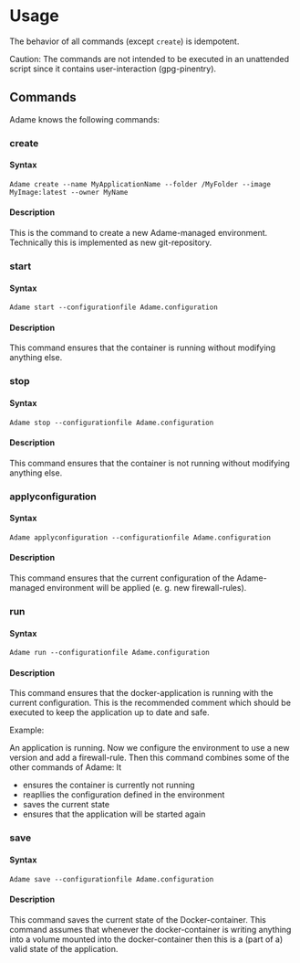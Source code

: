 <!-- markdownlint-disable MD024 -->

# Usage

The behavior of all commands (except `create`) is idempotent.

Caution: The commands are not intended to be executed in an unattended script since it contains user-interaction (gpg-pinentry).

## Commands

Adame knows the following commands:

### create

#### Syntax

`Adame create --name MyApplicationName --folder /MyFolder --image MyImage:latest --owner MyName`

#### Description

This is the command to create a new Adame-managed environment. Technically this is implemented as new git-repository.

### start

#### Syntax

`Adame start --configurationfile Adame.configuration`

#### Description

This command ensures that the container is running without modifying anything else.

### stop

#### Syntax

`Adame stop --configurationfile Adame.configuration`

#### Description

This command ensures that the container is not running without modifying anything else.

### applyconfiguration

#### Syntax

`Adame applyconfiguration --configurationfile Adame.configuration`

#### Description

This command ensures that the current configuration of the Adame-managed environment will be applied (e. g. new firewall-rules).

### run

#### Syntax

`Adame run --configurationfile Adame.configuration`

#### Description

This command ensures that the docker-application is running with the current configuration. This is the recommended comment which should be executed to keep the application up to date and safe.

Example:

An application is running. Now we configure the environment to use a new version and add a firewall-rule. Then this command combines some of the other commands of Adame: It

- ensures the container is currently not running
- reapllies the configuration defined in the environment
- saves the current state
- ensures that the application will be started again


### save

#### Syntax

`Adame save --configurationfile Adame.configuration`

#### Description

This command saves the current state of the Docker-container. This command assumes that whenever the docker-container is writing anything into a volume mounted into the docker-container then this is a (part of a) valid state of the application.

